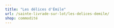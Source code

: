 ```yaml
---
title: "Les délices d'Émile"
url: /sainte-livrade-sur-lot/les-delices-demile/
shop: commodité
---
```

